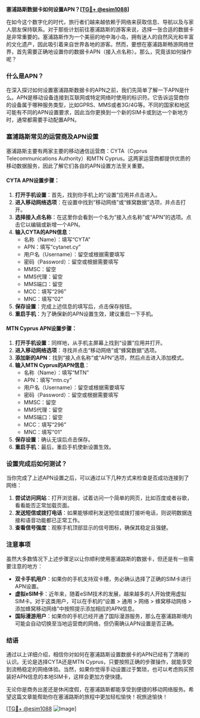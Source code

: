 **塞浦路斯数据卡如何设置APN？[[TG💪+ @esim1088](https://t.me/s/esim1088)]**

在如今这个数字化的时代，旅行者们越来越依赖于网络来获取信息、导航以及与家人朋友保持联系。对于那些计划前往塞浦路斯的游客来说，选择一张合适的数据卡是非常重要的。塞浦路斯作为一个美丽的地中海小岛，拥有迷人的自然风光和丰富的文化遗产，因此吸引着来自世界各地的游客。然而，要想在塞浦路斯畅游网络世界，首先需要正确地设置你的数据卡APN（接入点名称）。那么，究竟该如何操作呢？

### 什么是APN？

在深入探讨如何设置塞浦路斯数据卡的APN之前，我们先简单了解一下APN是什么。APN是移动设备连接到互联网或特定网络时使用的标识符。它告诉运营商你的设备属于哪种服务类型，比如GPRS、MMS或者3G/4G等。不同的国家和地区可能有不同的APN设置要求，因此当你更换到一个新的SIM卡或到达一个新地方时，通常都需要手动配置APN。

### 塞浦路斯常见的运营商及APN设置

塞浦路斯主要有两家主要的移动通信运营商：CYTA（Cyprus Telecommunications Authority）和MTN Cyprus。这两家运营商都提供优质的移动数据服务，因此了解它们各自的APN设置方法至关重要。

#### CYTA APN设置步骤：

1. **打开手机设置**：首先，找到你手机上的“设置”应用并点击进入。
2. **进入移动网络选项**：在设置中找到“移动网络”或“蜂窝数据”选项，并点击打开。
3. **选择接入点名称**：在这里你会看到一个名为“接入点名称”或“APN”的选项。点击它以编辑或新增一个APN。
4. **输入CYTA的APN信息**：
   - 名称（Name）：填写“CYTA”
   - APN：填写“cytanet.cy”
   - 用户名（Username）：留空或根据需要填写
   - 密码（Password）：留空或根据需要填写
   - MMSC：留空
   - MMS代理：留空
   - MMS端口：留空
   - MCC：填写“296”
   - MNC：填写“02”
5. **保存设置**：完成上述信息的填写后，点击保存按钮。
6. **重启手机**：为了确保新的APN设置生效，建议重启一下手机。

#### MTN Cyprus APN设置步骤：

1. **打开手机设置**：同样地，从手机主屏幕上找到“设置”应用并打开。
2. **进入移动网络选项**：寻找并点击“移动网络”或“蜂窝数据”选项。
3. **添加新的APN**：找到“接入点名称”或“APN”选项，然后点击进入添加模式。
4. **输入MTN Cyprus的APN信息**：
   - 名称（Name）：填写“MTN”
   - APN：填写“mtn.cy”
   - 用户名（Username）：留空或根据需要填写
   - 密码（Password）：留空或根据需要填写
   - MMSC：留空
   - MMS代理：留空
   - MMS端口：留空
   - MCC：填写“296”
   - MNC：填写“01”
5. **保存设置**：确认无误后点击保存。
6. **重启手机**：最后，重启手机使新设置生效。

### 设置完成后如何测试？

当你完成了上述APN设置之后，可以通过以下几种方式来检查是否成功连接到了网络：

1. **尝试访问网站**：打开浏览器，试着访问一个简单的网页，比如百度或者谷歌，看看能否正常加载页面。
2. **发送短信或拨打电话**：如果能够顺利发送短信或拨打接听电话，则说明数据连接和语音功能都已正常工作。
3. **查看信号强度**：观察手机顶部显示的信号图标，确保其稳定且强健。

### 注意事项

虽然大多数情况下上述步骤足以让你顺利使用塞浦路斯的数据卡，但还是有一些需要注意的地方：

- **双卡手机用户**：如果你的手机支持双卡槽，务必确认选择了正确的SIM卡进行APN设置。
- **虚拟eSIM卡**：近年来，随着eSIM技术的发展，越来越多的人开始使用虚拟SIM卡。对于这类用户，可以在手机的“设置 > 通用 > 网络 > 蜂窝移动网络 > 添加蜂窝移动网络”中按照提示添加相应的APN信息。
- **国际漫游用户**：如果你的手机已经开通了国际漫游服务，那么在塞浦路斯境内可能会自动切换至当地运营商的网络，但仍需确认APN设置是否正确。

### 结语

通过以上详细介绍，相信你对如何在塞浦路斯设置数据卡的APN已经有了清晰的认识。无论是选择CYTA还是MTN Cyprus，只要按照正确的步骤操作，就能享受到流畅稳定的网络体验。当然，如果你觉得手动设置过于繁琐，也可以考虑购买预装好APN信息的本地SIM卡，这样会更加方便快捷。

无论你是商务出差还是休闲度假，在塞浦路斯都能享受到便捷的移动网络服务。希望这篇文章能帮助你在塞浦路斯的旅程中更加轻松愉快！祝旅途愉快！

[[TG💪+ @esim1088](https://t.me/s/esim1088) ![Image](https://i.postimg.cc/4NQfJmqS/Snipaste-2025-05-13-00-14-12.png)]